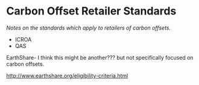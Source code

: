# Carbon Offset Retailer Standards

_Notes on the standards which apply to retailers of carbon offsets._


* ICROA
* QAS


EarthShare-  I think this might be another??? but not specifically focused on carbon offsets.

http://www.earthshare.org/eligibility-criteria.html
